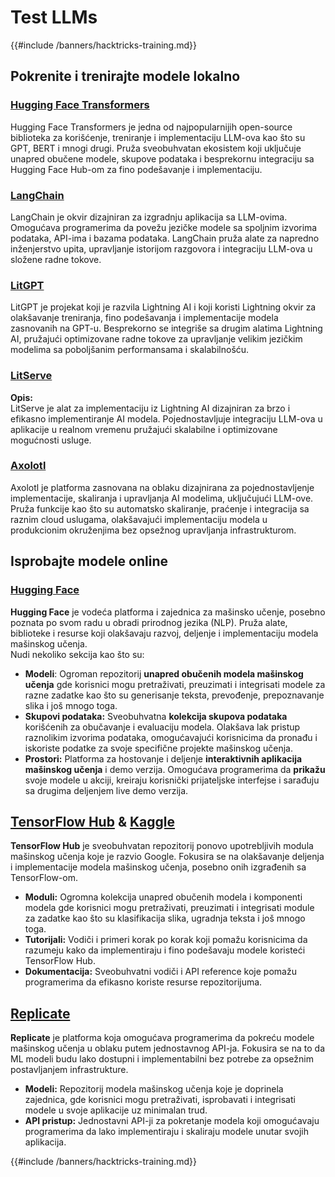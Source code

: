 # Test LLMs

{{#include /banners/hacktricks-training.md}}

## Pokrenite i trenirajte modele lokalno

### [**Hugging Face Transformers**](https://github.com/huggingface/transformers)

Hugging Face Transformers je jedna od najpopularnijih open-source biblioteka za korišćenje, treniranje i implementaciju LLM-ova kao što su GPT, BERT i mnogi drugi. Pruža sveobuhvatan ekosistem koji uključuje unapred obučene modele, skupove podataka i besprekornu integraciju sa Hugging Face Hub-om za fino podešavanje i implementaciju.

### [**LangChain**](https://github.com/langchain-ai/langchain)

LangChain je okvir dizajniran za izgradnju aplikacija sa LLM-ovima. Omogućava programerima da povežu jezičke modele sa spoljnim izvorima podataka, API-ima i bazama podataka. LangChain pruža alate za napredno inženjerstvo upita, upravljanje istorijom razgovora i integraciju LLM-ova u složene radne tokove.

### [**LitGPT**](https://github.com/Lightning-AI/litgpt)

LitGPT je projekat koji je razvila Lightning AI i koji koristi Lightning okvir za olakšavanje treniranja, fino podešavanja i implementacije modela zasnovanih na GPT-u. Besprekorno se integriše sa drugim alatima Lightning AI, pružajući optimizovane radne tokove za upravljanje velikim jezičkim modelima sa poboljšanim performansama i skalabilnošću.

### [**LitServe**](https://github.com/Lightning-AI/LitServe)

**Opis:**\
LitServe je alat za implementaciju iz Lightning AI dizajniran za brzo i efikasno implementiranje AI modela. Pojednostavljuje integraciju LLM-ova u aplikacije u realnom vremenu pružajući skalabilne i optimizovane mogućnosti usluge.

### [**Axolotl**](https://github.com/axolotl-ai-cloud/axolotl)

Axolotl je platforma zasnovana na oblaku dizajnirana za pojednostavljenje implementacije, skaliranja i upravljanja AI modelima, uključujući LLM-ove. Pruža funkcije kao što su automatsko skaliranje, praćenje i integracija sa raznim cloud uslugama, olakšavajući implementaciju modela u produkcionim okruženjima bez opsežnog upravljanja infrastrukturom.

## Isprobajte modele online

### [**Hugging Face**](https://huggingface.co/)

**Hugging Face** je vodeća platforma i zajednica za mašinsko učenje, posebno poznata po svom radu u obradi prirodnog jezika (NLP). Pruža alate, biblioteke i resurse koji olakšavaju razvoj, deljenje i implementaciju modela mašinskog učenja.\
Nudi nekoliko sekcija kao što su:

* **Modeli**: Ogroman repozitorij **unapred obučenih modela mašinskog učenja** gde korisnici mogu pretraživati, preuzimati i integrisati modele za razne zadatke kao što su generisanje teksta, prevođenje, prepoznavanje slika i još mnogo toga.
* **Skupovi podataka:** Sveobuhvatna **kolekcija skupova podataka** korišćenih za obučavanje i evaluaciju modela. Olakšava lak pristup raznolikim izvorima podataka, omogućavajući korisnicima da pronađu i iskoriste podatke za svoje specifične projekte mašinskog učenja.
* **Prostori:** Platforma za hostovanje i deljenje **interaktivnih aplikacija mašinskog učenja** i demo verzija. Omogućava programerima da **prikažu** svoje modele u akciji, kreiraju korisnički prijateljske interfejse i sarađuju sa drugima deljenjem live demo verzija.

## [**TensorFlow Hub**](https://www.tensorflow.org/hub) **&** [**Kaggle**](https://www.kaggle.com/)

**TensorFlow Hub** je sveobuhvatan repozitorij ponovo upotrebljivih modula mašinskog učenja koje je razvio Google. Fokusira se na olakšavanje deljenja i implementacije modela mašinskog učenja, posebno onih izgrađenih sa TensorFlow-om.

* **Moduli:** Ogromna kolekcija unapred obučenih modela i komponenti modela gde korisnici mogu pretraživati, preuzimati i integrisati module za zadatke kao što su klasifikacija slika, ugradnja teksta i još mnogo toga.
* **Tutorijali:** Vodiči i primeri korak po korak koji pomažu korisnicima da razumeju kako da implementiraju i fino podešavaju modele koristeći TensorFlow Hub.
* **Dokumentacija:** Sveobuhvatni vodiči i API reference koje pomažu programerima da efikasno koriste resurse repozitorijuma.

## [**Replicate**](https://replicate.com/home)

**Replicate** je platforma koja omogućava programerima da pokreću modele mašinskog učenja u oblaku putem jednostavnog API-ja. Fokusira se na to da ML modeli budu lako dostupni i implementabilni bez potrebe za opsežnim postavljanjem infrastrukture.

* **Modeli:** Repozitorij modela mašinskog učenja koje je doprinela zajednica, gde korisnici mogu pretraživati, isprobavati i integrisati modele u svoje aplikacije uz minimalan trud.
* **API pristup:** Jednostavni API-ji za pokretanje modela koji omogućavaju programerima da lako implementiraju i skaliraju modele unutar svojih aplikacija.

{{#include /banners/hacktricks-training.md}}
